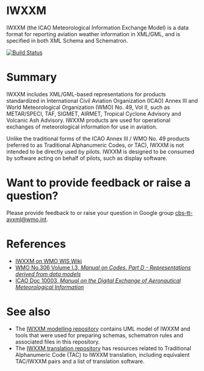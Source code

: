# IWXXM
IWXXM (the ICAO Meteorological Information Exchange Model) is a data format for reporting aviation weather information
in XML/GML, and is specified in both XML Schema and Schematron.

[![Build Status](https://travis-ci.org/wmo-im/iwxxm.svg?branch=master)](https://travis-ci.org/wmo-im/iwxxm)

# Summary
IWXXM includes XML/GML-based representations for products
standardized in International Civil Aviation Organization (ICAO) Annex III and World Meteorological Organization (WMO)
No. 49, Vol II, such as METAR/SPECI, TAF, SIGMET, AIRMET, Tropical Cyclone Advisory and Volcanic Ash Advisory. IWXXM
products are used for operational exchanges of meteorological information for use in aviation.

Unlike the traditional forms of the ICAO Annex III / WMO No. 49 products (referred to as Traditional Alphanumeric Codes,
or TAC), IWXXM is not intended to be directly used by pilots. IWXXM is designed to be consumed by software acting on
behalf of pilots, such as display software.

# Want to provide feedback or raise a question?
Please provide feedback to or raise your question in Google group [cbs-tt-avxml@wmo.int](https://groups.google.com/a/wmo.int/forum/?hl=en&fromgroups#!forum/cbs-tt-avxml).

# References
* [IWXXM on WMO WIS Wiki](https://wiswiki.wmo.int/tiki-index.php?page=IWXXM&structure=WIS+up)
* [WMO No.306 Volume I.3, _Manual on Codes. Part D - Representations derived from data models_](https://wiswiki.wmo.int/tiki-index.php?page=ManualCodes3)
* [ICAO Doc 10003, _Manual on the Digital Exchange of Aeronautical Meteorological Information_](https://store.icao.int/publications.html/manual-on-the-digital-exchange-of-aeronautical-meteorological-information-doc-10003-english-printed.html)

# See also
* The [IWXXM modelling repository](https://github.com/wmo-im/iwxxm-modelling) contains UML model of IWXXM and tools that were used for preparing schemas, schematron rules and associated files in this repository. 
* The [IWXXM translation repository](https://github.com/wmo-im/iwxxm-translation) has resources related to Traditional Alphanumeric Code (TAC) to IWXXM translation, including equivalent TAC/IWXXM pairs and a list of translation software.
